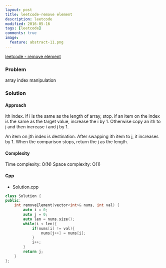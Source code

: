 ```yaml
---
layout: post
title: leetcode-remove element
description: leetcode
modified: 2016-05-16
tags: [leetcode]
comments: true
image:
  feature: abstract-11.png
---
```

[leetcode - remove element](https://leetcode.com/problems/remove-element/)

### Problem

array index manipulation

### Solution 

#### Approach

ith index. If i is the same as the length of array, stop.
if an item on the index is the same as the target value, increase the i by 1. Otherwise copy an ith to j and then increase i and j by 1. 

An item on jth index is destination. After swapping ith item to j, it increases by 1. When the comparison stops, return the j as the length.

#### Complexity

Time complexity: O(N) 
Space complexity: O(1)

#### Cpp

- Solution.cpp

```cpp
class Solution {
public:
    int removeElement(vector<int>& nums, int val) {
        auto i = 0;        
        auto j = 0; 
        auto len = nums.size();
        while(i < len){
            if(nums[i] != val){
                nums[j++] = nums[i]; 
            }
            i++;
        }
        return j;
    }
};
```
